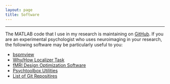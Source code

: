 ```yaml
---
layout: page
title: Software
---
```


---
The MATLAB code that I use in my research is maintaining on [GitHub][1]. If you are an experimental psychologist who uses neuroimaging in your research, the following software may be particularly useful to you: 

- [bspmview][1]
- [Why/How Localizer Task][2]
- [fMRI Design Optimization Software][3]
- [Psychtoolbox Utilities][4]
- [List of Git Repositires][5]

[1]: https://github.com/spunt?tab=repositories
[2]: http://spunt.github.io/bspmview/
[3]: http://spunt.github.io/whyhowlocalizer
[4]: http://spunt.github.io/easy-optimize-x
[5]: http://spunt.github.io/ptb-utilities
